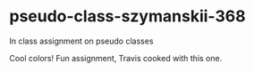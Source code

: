 # pseudo-class-szymanskii-368
In class assignment on pseudo classes

Cool colors! Fun assignment, Travis cooked with this one.